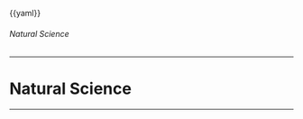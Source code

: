 {{yaml}}

###### Natural Science

<div class="dashboard-tiles">
</div>

---

<!-- _class: lead invert -->

# Natural Science

---
